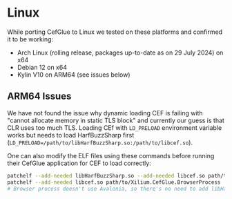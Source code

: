 # Linux

While porting CefGlue to Linux we tested on these platforms and confirmed it to be working:

 - Arch Linux (rolling release, packages up-to-date as on 29 July 2024) on x64
 - Debian 12 on x64
 - Kylin V10 on ARM64 (see issues below)

## ARM64 Issues

We have not found the issue why dynamic loading CEF is failing with "cannot allocate memory in static TLS block" and currently our guess is that CLR uses too much TLS. 
Loading CEf with `LD_PRELOAD` environment variable works but needs to load HarfBuzzSharp first (`LD_PRELOAD=/path/to/libHarfBuzzSharp.so:/path/to/libcef.so`).

One can also modify the ELF files using these commands before running their CefGlue application for CEF to load correctly:
````bash
patchelf --add-needed libHarfBuzzSharp.so --add-needed libcef.so path/to/Xilium.CefGlue.Demo.Avalonia
patchelf --add-needed libcef.so path/to/Xilium.CefGlue.BrowserProcess
# Browser process doesn't use Avalonia, so there's no need to add libHarfBuzzSharp.so
````
